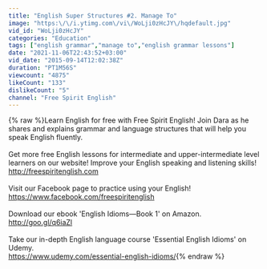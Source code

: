 ```yaml
---
title: "English Super Structures #2. Manage To"
image: "https:\/\/i.ytimg.com\/vi\/WoLji0zHcJY\/hqdefault.jpg"
vid_id: "WoLji0zHcJY"
categories: "Education"
tags: ["english grammar","manage to","english grammar lessons"]
date: "2021-11-06T22:43:52+03:00"
vid_date: "2015-09-14T12:02:38Z"
duration: "PT1M56S"
viewcount: "4875"
likeCount: "133"
dislikeCount: "5"
channel: "Free Spirit English"
---
```

{% raw %}Learn English for free with Free Spirit English!  Join Dara as he shares and explains grammar and language structures that will help you speak English fluently.<br /><br />Get more free English lessons for intermediate and upper-intermediate level learners on our website! Improve your English speaking and listening skills! <br /><a rel="nofollow" target="blank" href="http://freespiritenglish.com">http://freespiritenglish.com</a><br /><br />Visit our Facebook page to practice using your English!  <br /><a rel="nofollow" target="blank" href="https://www.facebook.com/freespiritenglish">https://www.facebook.com/freespiritenglish</a><br /> <br />Download our ebook 'English Idioms—Book 1' on Amazon.<br /><a rel="nofollow" target="blank" href="http://goo.gl/q6iaZl">http://goo.gl/q6iaZl</a><br /><br />Take our in-depth English language course 'Essential English Idioms' on Udemy. <br /><a rel="nofollow" target="blank" href="https://www.udemy.com/essential-english-idioms/">https://www.udemy.com/essential-english-idioms/</a>{% endraw %}
